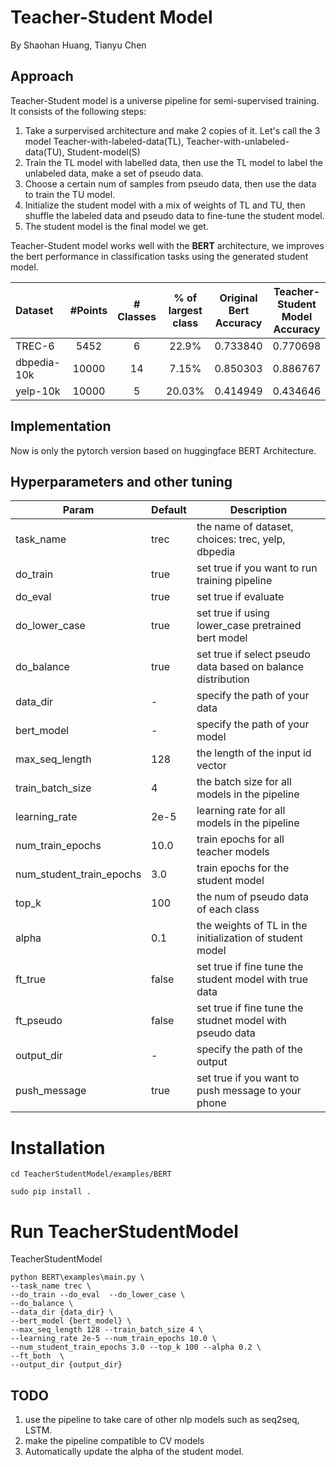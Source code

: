 # Teacher-Student Model

By Shaohan Huang, Tianyu Chen

## Approach

Teacher-Student model is a universe pipeline for semi-supervised training. It consists of the following steps:

1. Take a surpervised architecture and make 2 copies of it. Let's call the 3 model Teacher-with-labeled-data(TL), Teacher-with-unlabeled-data(TU), Student-model(S)
2. Train the TL model with labelled data,  then use the TL model to label the unlabeled data, make a set of pseudo data.
3. Choose a certain num of samples from pseudo data, then use the data to train the TU model.
4. Initialize the student model with a mix of weights of TL and TU, then shuffle the labeled data and pseudo data to fine-tune the student model.
5. The student model is the final model we get.

Teacher-Student model works well with the **BERT** architecture, we improves the bert performance in classification tasks using the generated student model. 

|    Dataset    |  #Points  |  # Classes | % of largest class | Original Bert Accuracy | Teacher-Student Model Accuracy|
|  :---------   | :------:  | :------:   | :------:           | :------:               | :--------------------------:  |
|  TREC-6       | 5452      | 6          | 22.9%              | 0.733840               |0.770698      |
|  dbpedia-10k  | 10000     | 14         | 7.15%              | 0.850303               |0.886767      |
|  yelp-10k     | 10000     | 5          | 20.03%             | 0.414949               |0.434646      |


## Implementation

Now is only the pytorch version based on huggingface BERT Architecture.


## Hyperparameters and other tuning

| Param        | Default | Description                                         |
| -----------  | -----   | ----------------------------------------------------|
| task_name    | trec    | the name of dataset, choices: trec, yelp, dbpedia   |
| do_train     | true    | set true if you want to run training pipeline       |
| do_eval      | true    | set true if evaluate                                |
| do_lower_case| true    | set true if using lower_case pretrained bert model  |
| do_balance   | true    | set true if select pseudo data based on balance distribution|
| data_dir     |  -      | specify the path of your data                               |
| bert_model    |  -     | specify the path of your model                              |
| max_seq_length| 128    | the length of the input id vector                           |
| train_batch_size| 4     | the batch size for all models in the pipeline              |
| learning_rate | 2e-5   | learning rate for all models in the pipeline                |
| num_train_epochs| 10.0  | train epochs for all teacher models                        |
| num_student_train_epochs| 3.0   | train epochs for the student model                 |
| top_k           | 100   | the num of pseudo data of each class               |
| alpha           | 0.1   | the weights of TL  in the initialization of student model  |
| ft_true         | false | set true if fine tune the student model with true data     |
| ft_pseudo       | false | set true if fine tune the studnet model with pseudo data   |
| output_dir      | -     | specify the path of the output                             |
| push_message    | true  | set true if you want to push message to your phone         |



# Installation
```
cd TeacherStudentModel/examples/BERT

sudo pip install .
```
# Run TeacherStudentModel
TeacherStudentModel

```
python BERT\examples\main.py \
--task_name trec \
--do_train --do_eval  --do_lower_case \
--do_balance \
--data_dir {data_dir} \
--bert_model {bert_model} \
--max_seq_length 128 --train_batch_size 4 \
--learning_rate 2e-5 --num_train_epochs 10.0 \
--num_student_train_epochs 3.0 --top_k 100 --alpha 0.2 \
--ft_both  \
--output_dir {output_dir}
```

## TODO
1. use the pipeline to take care of other nlp models such as seq2seq, LSTM.
2. make the pipeline compatible to CV models
3. Automatically update the alpha of the student model.
